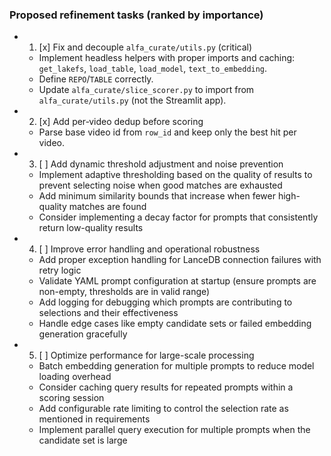 ### Proposed refinement tasks (ranked by importance)
- 1) [x] Fix and decouple `alfa_curate/utils.py` (critical)
  - Implement headless helpers with proper imports and caching: `get_lakefs`, `load_table`, `load_model`, `text_to_embedding`.
  - Define `REPO`/`TABLE` correctly.
  - Update `alfa_curate/slice_scorer.py` to import from `alfa_curate/utils.py` (not the Streamlit app).

- 2) [x] Add per‑video dedup before scoring
  - Parse base video id from `row_id` and keep only the best hit per video.

- 3) [ ] Add dynamic threshold adjustment and noise prevention
  - Implement adaptive thresholding based on the quality of results to prevent selecting noise when good matches are exhausted
  - Add minimum similarity bounds that increase when fewer high-quality matches are found
  - Consider implementing a decay factor for prompts that consistently return low-quality results

- 4) [ ] Improve error handling and operational robustness
  - Add proper exception handling for LanceDB connection failures with retry logic
  - Validate YAML prompt configuration at startup (ensure prompts are non-empty, thresholds are in valid range)
  - Add logging for debugging which prompts are contributing to selections and their effectiveness
  - Handle edge cases like empty candidate sets or failed embedding generation gracefully

- 5) [ ] Optimize performance for large-scale processing
  - Batch embedding generation for multiple prompts to reduce model loading overhead
  - Consider caching query results for repeated prompts within a scoring session
  - Add configurable rate limiting to control the selection rate as mentioned in requirements
  - Implement parallel query execution for multiple prompts when the candidate set is large